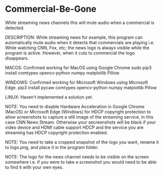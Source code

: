 # Commercial-Be-Gone
While streaming news channels this will mute audio when a commercial is detected.

DESCRIPTION: 
While streaming news for example, this program can automatically mute audio when it detects that commercials are playing i.e. While watching CNN, Fox, etc; the news logo is always visible while the program is active. However, when it cuts to commercial the logo disappears.

MACOS:
Confirmed working for MacOS using Google Chrome
sudo pip3 install comtypes opencv-python numpy matplotlib Pillow

WINDOWS:
Confirmed working for Microsoft Windows using Microsoft Edge.
pip3 install pycaw comtypes opencv-python numpy matplotlib Pillow

LINUX:
Haven't implemented a solution yet.

NOTE: You need to disable Hardware Acceleration in Google Chrome (MacOS) or Microsoft Edge (Windows) for HDCP copyright protection to allow screenshots to capture a still image of the streaming service, in this case CNN News Stream. Otherwise your secreenshots will be black if your video device and HDMI cable support HDCP and the service you are streaming has HDCP copyright protection enabled.

NOTE: You need to take a cropped snapshot of the logo you want, rename it to logo.png, and place it in the program folder.

NOTE: The logo for the news channel needs to be visible on the screen somewhere i.e. if you were to take a screenshot you would need to be able to find it with your own eyes.

